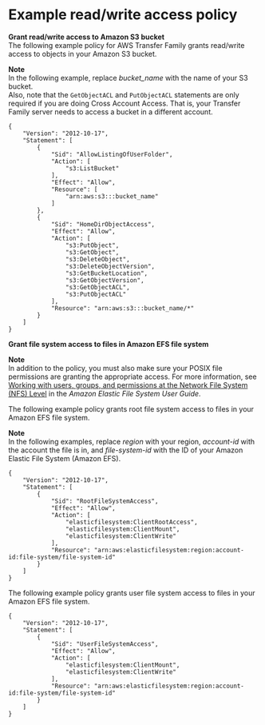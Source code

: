 # Example read/write access policy<a name="read-write-access"></a>

**Grant read/write access to Amazon S3 bucket**  
The following example policy for AWS Transfer Family grants read/write access to objects in your Amazon S3 bucket\.

**Note**  
In the following example, replace *bucket\_name* with the name of your S3 bucket\.  
Also, note that the `GetObjectACL` and `PutObjectACL` statements are only required if you are doing Cross Account Access\. That is, your Transfer Family server needs to access a bucket in a different account\.

```
{
    "Version": "2012-10-17",
    "Statement": [
        {
            "Sid": "AllowListingOfUserFolder",
            "Action": [
                "s3:ListBucket"  
            ],
            "Effect": "Allow",
            "Resource": [
                "arn:aws:s3:::bucket_name"
            ]
        },
        {
            "Sid": "HomeDirObjectAccess",
            "Effect": "Allow",
            "Action": [
                "s3:PutObject",
                "s3:GetObject",
                "s3:DeleteObject",
                "s3:DeleteObjectVersion",
                "s3:GetBucketLocation", 
                "s3:GetObjectVersion",
                "s3:GetObjectACL",
                "s3:PutObjectACL"
            ],
            "Resource": "arn:aws:s3:::bucket_name/*"
        }
    ]
}
```

**Grant file system access to files in Amazon EFS file system**  


**Note**  
In addition to the policy, you must also make sure your POSIX file permissions are granting the appropriate access\. For more information, see [Working with users, groups, and permissions at the Network File System \(NFS\) Level](https://docs.aws.amazon.com/efs/latest/ug/accessing-fs-nfs-permissions.html) in the *Amazon Elastic File System User Guide*\.

The following example policy grants root file system access to files in your Amazon EFS file system\.

**Note**  
In the following examples, replace *region* with your region, *account\-id* with the account the file is in, and *file\-system\-id* with the ID of your Amazon Elastic File System \(Amazon EFS\)\.

```
{
    "Version": "2012-10-17",
    "Statement": [
        {
            "Sid": "RootFileSystemAccess",
            "Effect": "Allow",
            "Action": [
                "elasticfilesystem:ClientRootAccess",
                "elasticfilesystem:ClientMount",
                "elasticfilesystem:ClientWrite"
            ],
            "Resource": "arn:aws:elasticfilesystem:region:account-id:file-system/file-system-id"
        }
    ]
}
```

The following example policy grants user file system access to files in your Amazon EFS file system\.

```
{
    "Version": "2012-10-17",
    "Statement": [
        {
            "Sid": "UserFileSystemAccess",
            "Effect": "Allow",
            "Action": [
                "elasticfilesystem:ClientMount",
                "elasticfilesystem:ClientWrite"
            ],
            "Resource": "arn:aws:elasticfilesystem:region:account-id:file-system/file-system-id"
        }
    ]
}
```